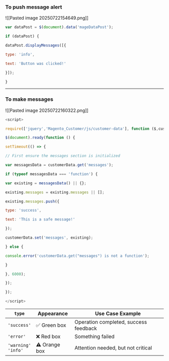 ### To push message alert 

![[Pasted image 20250722154649.png]]
```js
var dataPost = $(document).data('mageDataPost');

if (dataPost) {

dataPost.displayMessages([{

type: 'info',

text: 'Button was clicked!'

}]);

}

```

---
### To make messages

![[Pasted image 20250722160322.png]]

```js
<script>

require(['jquery','Magento_Customer/js/customer-data'], function ($,customerData) {

$(document).ready(function () {

setTimeout(() => {

// First ensure the messages section is initialized

var messagesData = customerData.get('messages');

if (typeof messagesData === 'function') {

var existing = messagesData() || {};

existing.messages = existing.messages || [];

existing.messages.push({

type: 'success',

text: 'This is a safe message!'

});

customerData.set('messages', existing);

} else {

console.error('customerData.get("messages") is not a function');

}

}, 6000);

});

});

</script>

```

| `type`                   | Appearance    | Use Case Example                      |
| ------------------------ | ------------- | ------------------------------------- |
| `'success'`              | ✅ Green box   | Operation completed, success feedback |
| `'error'`                | ❌ Red box     | Something failed                      |
| `'warning'` <br>`'info'` | ⚠️ Orange box | Attention needed, but not critical    |

